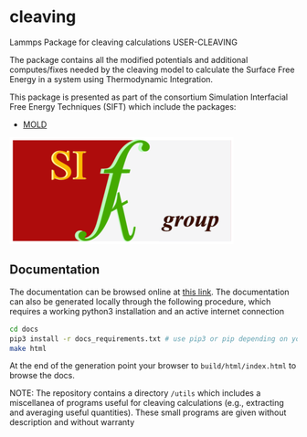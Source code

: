 # cleaving

Lammps Package for cleaving calculations USER-CLEAVING

The package contains all the modified potentials and additional computes/fixes needed by the cleaving model to calculate the Surface Free Energy in a system using Thermodynamic Integration.

This package is presented as part of the consortium Simulation Interfacial Free Energy Techniques (SIFT) which include the packages:

  - [MOLD](https://github.com/AndresRTejedor/Mold)

![SIFT group](./docs/figs/final_logo.png)

## Documentation

The documentation can be browsed online at [this link](https://demonico85.github.io/cleaving/). The documentation can also be generated locally through the following procedure, which requires a working python3 installation and an active internet connection

```bash
cd docs
pip3 install -r docs_requirements.txt # use pip3 or pip depending on your local setup
make html
```

At the end of the generation point your browser to `build/html/index.html` to browse the docs.

NOTE: The repository contains a directory `/utils` which includes a miscellanea of programs useful for  cleaving calculations (e.g., extracting and averaging useful quantities). These small programs are given without description and without warranty  
